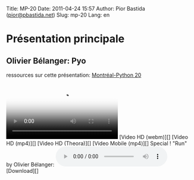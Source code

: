 Title: MP-20
Date: 2011-04-24 15:57
Author: Pior Bastida (pior@pbastida.net)
Slug: mp-20
Lang: en

<!--:en-->

Présentation principale
=======================

Olivier Bélanger: Pyo
---------------------

ressources sur cette présentation: [Montréal-Python 20][]   

<video controls poster="http://montrealpython.org/videos/Montreal-Python-20-Olivier-Belanger-Pyo.jpg">
<source src="http://montrealpython.org/videos/Montreal-Python-20-Olivier-Belanger-Pyo.mp4" type="video/mp4"></source>
<source src="http://montrealpython.org/videos/Montreal-Python-20-Olivier-Belanger-Pyo.webm" type="video/webm"></source>
<source src="http://montrealpython.org/videos/Montreal-Python-20-Olivier-Belanger-Pyo.ogg" type="video/ogg"></source>
Your browser doesn't support HTML5. Please use the download link. If you
use Safari and want to use a libre format, install the Xiph QuickTime
Component at http://www.xiph.org/quicktime </video>   
 [Video HD (webm)][] [Video HD (mp4)][] [Video HD (Theora)][] [Video
Mobile (mp4)][]   
 Special ! "Run" by Olivier Bélanger:
<audio controls><source src="http://videos2.montrealpython.org/mp-20/Run_19_Nov_2010_00h38.ogg" type="audio/ogg"></audio>
[Download][]

  [Montréal-Python 20]: http://wiki.montrealpython.org/index.php/Montréal-Python_20
  [Video HD (webm)]: http://montrealpython.org/videos/Montreal-Python-20-Olivier-Belanger-Pyo.webm
  [Video HD (mp4)]: http://montrealpython.org/videos/Montreal-Python-20-Olivier-Belanger-Pyo.mp4
  [Video HD (Theora)]: http://montrealpython.org/videos/Montreal-Python-20-Olivier-Belanger-Pyo.ogg
  [Video Mobile (mp4)]: http://montrealpython.org/videos/Montreal-Python-20-Olivier-Belanger-Pyo.mobile.mp4
  [Download]: http://videos2.montrealpython.org/mp-20/Run_19_Nov_2010_00h38.ogg
